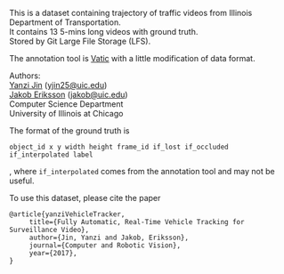 This is a dataset containing trajectory of traffic videos from Illinois Department of Transportation.  
It contains 13 5-mins long videos with ground truth.  
Stored by Git Large File Storage (LFS). 

The annotation tool is [Vatic](https://github.com/jinyanzi/vatic.git) with a little modification of data format.

Authors:  
[Yanzi Jin](https://www.cs.uic.edu/Bits/YanziJin) (yjin25@uic.edu)  
[Jakob Eriksson](https://www.cs.uic.edu/bin/view/Jakob/WebHome) (jakob@uic.edu)  
Computer Science Department  
University of Illinois at Chicago



The format of the ground truth is 
```
object_id x y width height frame_id if_lost if_occluded if_interpolated label
```
, where `if_interpolated` comes from the annotation tool and may not be useful.


To use this dataset, please cite the paper  
```
@article{yanziVehicleTracker, 
	 title={Fully Automatic, Real-Time Vehicle Tracking for Surveillance Video}, 
	 author={Jin, Yanzi and Jakob, Eriksson},
	 journal={Computer and Robotic Vision},
	 year={2017},
}
```
